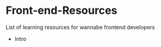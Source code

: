 # Front-end-Resources
List of learning resources for wannabe frontend developers

<ul>
<li>Intro</li>
</ul>
